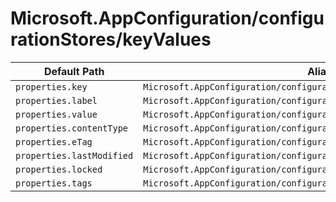 # Microsoft.AppConfiguration/configurationStores/keyValues

| Default Path | Alias |
|---|---|
| `properties.key` | `Microsoft.AppConfiguration/configurationStores/keyValues/key` |
| `properties.label` | `Microsoft.AppConfiguration/configurationStores/keyValues/label` |
| `properties.value` | `Microsoft.AppConfiguration/configurationStores/keyValues/value` |
| `properties.contentType` | `Microsoft.AppConfiguration/configurationStores/keyValues/contentType` |
| `properties.eTag` | `Microsoft.AppConfiguration/configurationStores/keyValues/eTag` |
| `properties.lastModified` | `Microsoft.AppConfiguration/configurationStores/keyValues/lastModified` |
| `properties.locked` | `Microsoft.AppConfiguration/configurationStores/keyValues/locked` |
| `properties.tags` | `Microsoft.AppConfiguration/configurationStores/keyValues/tags` |

